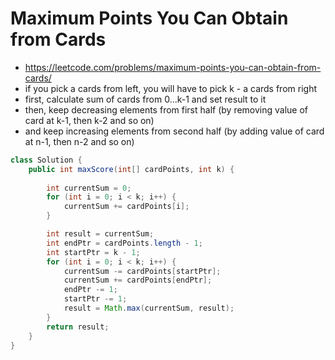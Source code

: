# Maximum Points You Can Obtain from Cards

- https://leetcode.com/problems/maximum-points-you-can-obtain-from-cards/
- if you pick a cards from left, you will have to pick k - a cards from right
- first, calculate sum of cards from 0...k-1 and set result to it
- then, keep decreasing elements from first half (by removing value of card at k-1, then k-2 and so on)
- and keep increasing elements from second half (by adding value of card at n-1, then n-2 and so on)

```java
class Solution {
    public int maxScore(int[] cardPoints, int k) {
        
        int currentSum = 0;
        for (int i = 0; i < k; i++) {
            currentSum += cardPoints[i];
        }

        int result = currentSum;
        int endPtr = cardPoints.length - 1;
        int startPtr = k - 1;
        for (int i = 0; i < k; i++) {
            currentSum -= cardPoints[startPtr];
            currentSum += cardPoints[endPtr];
            endPtr -= 1;
            startPtr -= 1;
            result = Math.max(currentSum, result);
        }
        return result;
    }
}
```
